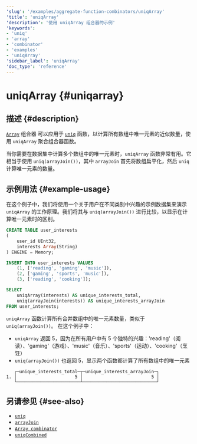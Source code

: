 ```yaml
---
'slug': '/examples/aggregate-function-combinators/uniqArray'
'title': 'uniqArray'
'description': '使用 uniqArray 组合器的示例'
'keywords':
- 'uniq'
- 'array'
- 'combinator'
- 'examples'
- 'uniqArray'
'sidebar_label': 'uniqArray'
'doc_type': 'reference'
---
```



# uniqArray {#uniqarray}

## 描述 {#description}

[`Array`](/sql-reference/aggregate-functions/combinators#-array) 组合器 
可以应用于 [`uniq`](/sql-reference/aggregate-functions/reference/uniq)
函数，以计算所有数组中唯一元素的近似数量，使用 `uniqArray` 聚合组合器函数。

当你需要在数据集中计算多个数组中的唯一元素时，`uniqArray` 函数非常有用。它相当于使用 `uniq(arrayJoin())`，其中 `arrayJoin` 首先将数组扁平化，然后 `uniq` 计算唯一元素的数量。

## 示例用法 {#example-usage}

在这个例子中，我们将使用一个关于用户在不同类别中兴趣的示例数据集来演示 `uniqArray` 的工作原理。我们将其与 `uniq(arrayJoin())` 进行比较，以显示在计算唯一元素时的区别。

```sql title="Query"
CREATE TABLE user_interests
(
    user_id UInt32,
    interests Array(String)
) ENGINE = Memory;

INSERT INTO user_interests VALUES
    (1, ['reading', 'gaming', 'music']),
    (2, ['gaming', 'sports', 'music']),
    (3, ['reading', 'cooking']);

SELECT 
    uniqArray(interests) AS unique_interests_total,
    uniq(arrayJoin(interests)) AS unique_interests_arrayJoin
FROM user_interests;
```

`uniqArray` 函数计算所有合并数组中的唯一元素数量，类似于 `uniq(arrayJoin())`。 
在这个例子中：
- `uniqArray` 返回 5，因为在所有用户中有 5 个独特的兴趣：'reading'（阅读）、'gaming'（游戏）、'music'（音乐）、'sports'（运动）、'cooking'（烹饪）
- `uniq(arrayJoin())` 也返回 5，显示两个函数都计算了所有数组中的唯一元素

```response title="Response"
   ┌─unique_interests_total─┬─unique_interests_arrayJoin─┐
1. │                      5 │                          5 │
   └────────────────────────┴────────────────────────────┘
```

## 另请参见 {#see-also}
- [`uniq`](/sql-reference/aggregate-functions/reference/uniq)
- [`arrayJoin`](/sql-reference/functions/array-join)
- [`Array combinator`](/sql-reference/aggregate-functions/combinators#-array)
- [`uniqCombined`](/sql-reference/aggregate-functions/reference/uniqcombined)

